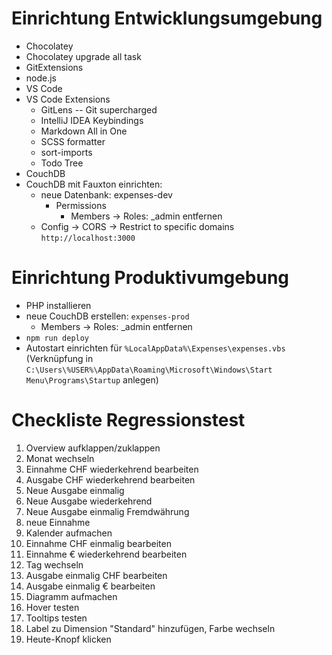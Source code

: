 # Einrichtung Entwicklungsumgebung
- Chocolatey
- Chocolatey upgrade all task
- GitExtensions
- node.js
- VS Code
- VS Code Extensions
  - GitLens -- Git supercharged
  - IntelliJ IDEA Keybindings
  - Markdown All in One
  - SCSS formatter
  - sort-imports
  - Todo Tree
- CouchDB
- CouchDB mit Fauxton einrichten:
  - neue Datenbank: expenses-dev
    - Permissions
      - Members -> Roles: _admin entfernen
  - Config -> CORS -> Restrict to specific domains `http://localhost:3000`

# Einrichtung Produktivumgebung
- PHP installieren
- neue CouchDB erstellen: `expenses-prod`
  - Members -> Roles: _admin entfernen
- `npm run deploy`
- Autostart einrichten für `%LocalAppData%\Expenses\expenses.vbs` (Verknüpfung in `C:\Users\%USER%\AppData\Roaming\Microsoft\Windows\Start Menu\Programs\Startup` anlegen)

# Checkliste Regressionstest
1. Overview aufklappen/zuklappen
2. Monat wechseln
3. Einnahme CHF wiederkehrend bearbeiten
4. Ausgabe CHF wiederkehrend bearbeiten
5. Neue Ausgabe einmalig
6. Neue Ausgabe wiederkehrend
7. Neue Ausgabe einmalig Fremdwährung
8. neue Einnahme
9. Kalender aufmachen
10. Einnahme CHF einmalig bearbeiten
11. Einnahme € wiederkehrend bearbeiten
12. Tag wechseln
13. Ausgabe einmalig CHF bearbeiten
14. Ausgabe einmalig € bearbeiten
15. Diagramm aufmachen
16. Hover testen
17. Tooltips testen
18. Label zu Dimension "Standard" hinzufügen, Farbe wechseln
19. Heute-Knopf klicken
